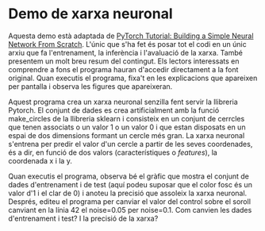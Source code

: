 # Demo de xarxa neuronal

Aquesta demo està adaptada de [PyTorch Tutorial: Building a Simple Neural Network From Scratch](https://www.datacamp.com/tutorial/pytorch-tutorial-building-a-simple-neural-network-from-scratch). L'únic que s'ha fet és posar tot el codi en un únic arxiu que fa l'entrenament, la inferència i l'avaluació de la xarxa. També presentem un molt breu resum del contingut. Els lectors interessats en comprendre a fons el programa hauran d'accedir directament a la font original. Quan executis el programa, fixa't en les explicacions que apareixen per pantalla i observa les figures que apareixeran.

Aquest programa crea un xarxa neuronal senzilla fent servir la llibreria Pytorch. El conjunt de dades es crea artificialment amb la funció make_circles de la llibreria sklearn i consisteix en un conjunt de cerrcles que tenen associats o un valor 1 o un valor 0 i que estan disposats en un espai de dos dimensions formant un cercle més gran. La xarxa neuronal s'entrena per predir el valor d'un cercle a partir de les seves coordenades, és a dir, en funció de dos valors (característiques o *features*), la coordenada x i la y.

Quan executis el programa, observa bé el gràfic que mostra el conjunt de dades d'entrenament i de test (aquí podeu suposar que el color fosc és un valor d'1 i el clar de 0) i anoteu la precisió que assoleix la xarxa neuronal. Després, editeu el programa per canviar el valor del control sobre el soroll canviant en la línia 42 el noise=0.05 per noise=0.1. Com canvien les dades d'entrenament i test? I la precisió de la xarxa?


